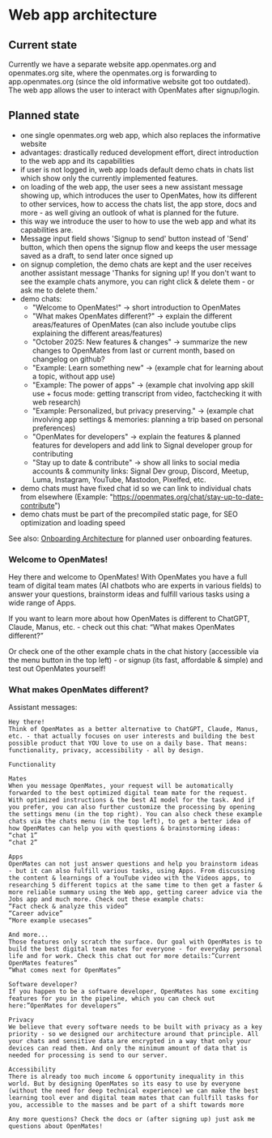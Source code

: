 # Web app architecture

## Current state

Currently we have a separate website app.openmates.org and openmates.org site, where the openmates.org is forwarding to app.openmates.org (since the old informative website got too outdated).
The web app allows the user to interact with OpenMates after signup/login.

## Planned state

- one single openmates.org web app, which also replaces the informative website
- advantages: drastically reduced development effort, direct introduction to the web app and its capabilities
- if user is not logged in, web app loads default demo chats in chats list which show only the currently implemented features.
- on loading of the web app, the user sees a new assistant message showing up, which introduces the user to OpenMates, how its different to other services, how to access the chats list, the app store, docs and more - as well giving an outlook of what is planned for the future.
- this way we introduce the user to how to use the web app and what its capabilities are.
- Message input field shows 'Signup to send' button instead of 'Send' button, which then opens the signup flow and keeps the user message saved as a draft, to send later once signed up
- on signup completion, the demo chats are kept and the user receives another assistant message 'Thanks for signing up! If you don't want to see the example chats anymore, you can right click & delete them - or ask me to delete them.'
- demo chats:
    - "Welcome to OpenMates!" -> short introduction to OpenMates
    - "What makes OpenMates different?" -> explain the different areas/features of OpenMates (can also include youtube clips explaining the different areas/features)
    - "October 2025: New features & changes" -> summarize the new changes to OpenMates from last or current month, based on changelog on github?
    - "Example: Learn something new" -> (example chat for learning about a topic, without app use)
    - "Example: The power of apps" -> (example chat involving app skill use + focus mode: getting transcript from video, factchecking it with web research)
    - "Example: Personalized, but privacy preserving." -> (example chat involving app settings & memories: planning a trip based on personal preferences)
    - "OpenMates for developers" -> explain the features & planned features for developers and add link to Signal developer group for contributing
    - "Stay up to date & contribute" -> show all links to social media accounts & community links: Signal Dev group, Discord, Meetup, Luma, Instagram, YouTube, Mastodon, Pixelfed, etc.
- demo chats must have fixed chat id so we can link to individual chats from elsewhere (Example: "https://openmates.org/chat/stay-up-to-date-contribute")
- demo chats must be part of the precompiled static page, for SEO optimization and loading speed

See also: [Onboarding Architecture](onboarding.md) for planned user onboarding features.

### Welcome to OpenMates!

Hey there and welcome to OpenMates!
With OpenMates you have a full team of digital team mates (AI chatbots who are experts in various fields) to answer your questions, brainstorm ideas and fulfill various tasks using a wide range of Apps.

If you want to learn more about how OpenMates is different to ChatGPT, Claude, Manus, etc. - check out this chat:
“What makes OpenMates different?”

Or check one of the other example chats in the chat history (accessible via the menu button in the top left) - or signup (its fast, affordable & simple) and test out OpenMates yourself!

### What makes OpenMates different?

Assistant messages:

```
Hey there!
Think of OpenMates as a better alternative to ChatGPT, Claude, Manus, etc. - that actually focuses on user interests and building the best possible product that YOU love to use on a daily base. That means: functionality, privacy, accessibility - all by design.

Functionality

Mates
When you message OpenMates, your request will be automatically forwarded to the best optimized digital team mate for the request. With optimized instructions & the best AI model for the task. And if you prefer, you can also further customize the processing by opening the settings menu (in the top right). You can also check these example chats via the chats menu (in the top left), to get a better idea of how OpenMates can help you with questions & brainstorming ideas:
“chat 1”
“chat 2”

Apps
OpenMates can not just answer questions and help you brainstorm ideas - but it can also fulfill various tasks, using Apps. From discussing the content & learnings of a YouTube video with the Videos apps, to researching 5 different topics at the same time to then get a faster & more reliable summary using the Web app, getting career advice via the Jobs app and much more. Check out these example chats:
“Fact check & analyze this video”
“Career advice”
“More example usecases”

And more...
Those features only scratch the surface. Our goal with OpenMates is to build the best digital team mates for everyone - for everyday personal life and for work. Check this chat out for more details:”Current OpenMates features”
“What comes next for OpenMates”

Software developer?
If you happen to be a software developer, OpenMates has some exciting features for you in the pipeline, which you can check out here:”OpenMates for developers”

Privacy
We believe that every software needs to be built with privacy as a key priority - so we designed our architecture around that principle. All your chats and sensitive data are encrypted in a way that only your devices can read them. And only the minimum amount of data that is needed for processing is send to our server.

Accessibility
There is already too much income & opportunity inequality in this world. But by designing OpenMates so its easy to use by everyone (without the need for deep technical experience) we can make the best learning tool ever and digital team mates that can fullfill tasks for you, accessible to the masses and be part of a shift towards more 

Any more questions? Check the docs or (after signing up) just ask me questions about OpenMates!

```